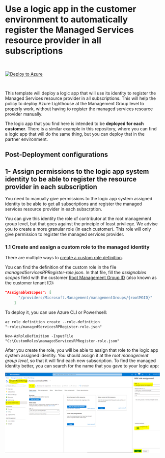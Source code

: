 # Use a logic app in the customer environment to automatically register the Managed Services resource provider in all subscriptions

<br/>

[![Deploy to Azure](https://aka.ms/deploytoazurebutton)](https://portal.azure.com/#create/Microsoft.Template/uri/https%3A%2F%2Fraw.githubusercontent.com%2Fjoanabmartins%2FAzure-Lighthouse-samples%2Fmaster%2Ftemplates%2Fregister-managed-services-rp-customer%2Fazuredeploy.json)

 <br/>

This template will deploy a logic app that will use its identity to register the Managed Services resource provider in all subscriptions. This will help the policy to deploy Azure Lighthouse at the Management Group level to properly work, without having to register the managed services resource provider manually. 

The logic app that you find here is intended to be **deployed for each customer**. There is a similar example in this repository, where you can find a logic app that will do the same thing, but you can deploy that in the partner environment.

## **Post-Deployment configurations**
## 1- Assign permissions to the logic app system identity to be able to register the resource provider in each subscription
You need to manually give permissions to the logic app system assigned identity to be able to get all subscriptions and register the managed services resource provider in each subscrption.

You can give this identity the role of contributor at the root management group level, but that goes against the principle of least privilege. We advise you to create a more granular role (in each customer). This role will only give permission to register the managed services provider. 

### **1.1 Create and assign a custom role to the managed identity**
There are multiple ways to [create a custom role definition](https://docs.microsoft.com/en-us/azure/role-based-access-control/custom-roles).

You can find the definition of the custom role in the file *managedServicesRPRegister-role.json*. In that file, fill the *assignables scopes* field with the customer [Root Management Group ID](https://docs.microsoft.com/en-us/azure/governance/management-groups/overview#important-facts-about-the-root-management-group) (also known as the customer tenant ID):
```json
"AssignableScopes": [
      "/providers/Microsoft.Management/managementGroups/{rootMGID}"
    ]
```     
To deploy it, you can use Azure CLI or Powerhsell:
```azurecli
az role definition create --role-definition "~roles/managedServicesRPRegister-role.json"
``` 
```azurepowershell
New-AzRoleDefinition -InputFile "C:\CustomRoles\managedServicesRPRegister-role.json"
```

After you create the role, you will be able to assign that role to the logic app system assigned identity. You should assign it at the *root management group level*, so that it will find each new subscription. To find the managed identity better, you can search for the name that you gave to your logic app:
<p align="left">
  <img src="./media/roleassignment.PNG" >
</p>

## 



